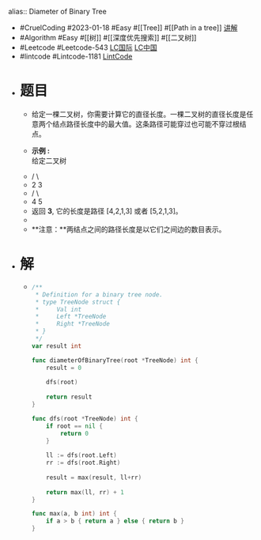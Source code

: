 alias:: Diameter of Binary Tree

- #CruelCoding #2023-01-18 #Easy #[[Tree]] #[[Path in a tree]] [讲解](https://youtu.be/UfPMw8zD8EY)
- #Algorithm #Easy #[[树]] #[[深度优先搜索]] #[[二叉树]]
- #Leetcode #Leetcode-543 [LC国际](https://leetcode.com/problems/diameter-of-binary-tree/) [LC中国](https://leetcode.cn/problems/diameter-of-binary-tree/)
- #lintcode #Lintcode-1181 [LintCode](https://www.lintcode.com/problem/1181/)
- # 题目
	- 给定一棵二叉树，你需要计算它的直径长度。一棵二叉树的直径长度是任意两个结点路径长度中的最大值。这条路径可能穿过也可能不穿过根结点。
	- <p><strong>示例 :</strong><br>
	  	给定二叉树</p>
	- / \
	- 2 3
	- / \
	- 4 5
	- 返回 **3**, 它的长度是路径 [4,2,1,3] 或者 [5,2,1,3]。
	-
	- **注意：**两结点之间的路径长度是以它们之间边的数目表示。
- # 解
	- ```go
	  /**
	   * Definition for a binary tree node.
	   * type TreeNode struct {
	   *     Val int
	   *     Left *TreeNode
	   *     Right *TreeNode
	   * }
	   */
	  var result int
	  
	  func diameterOfBinaryTree(root *TreeNode) int {
	      result = 0
	      
	      dfs(root)
	      
	      return result
	  }
	  
	  func dfs(root *TreeNode) int {
	      if root == nil {
	          return 0
	      }
	      
	      ll := dfs(root.Left)
	      rr := dfs(root.Right)
	      
	      result = max(result, ll+rr)
	      
	      return max(ll, rr) + 1
	  }
	  
	  func max(a, b int) int {
	      if a > b { return a } else { return b }
	  }
	  ```